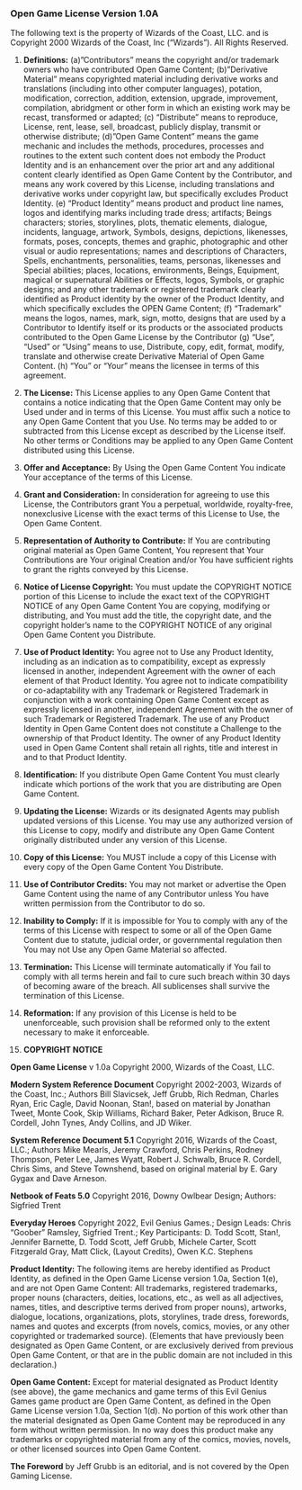### Open Game License Version 1.0A

The following text is the property of Wizards of the Coast, LLC. and is Copyright 2000 Wizards of the Coast, Inc (“Wizards”). All Rights Reserved.

1. **Definitions:** (a)”Contributors” means the copyright and/or trademark owners who have contributed Open Game Content; (b)”Derivative Material” means copyrighted material including derivative works and translations (including into other computer languages), potation, modification, correction, addition, extension, upgrade, improvement, compilation, abridgment or other form in which an existing work may be recast, transformed or adapted; (c) “Distribute” means to reproduce, License, rent, lease, sell, broadcast, publicly display, transmit or otherwise distribute; (d)”Open Game Content” means the game mechanic and includes the methods, procedures, processes and routines to the extent such content does not embody the Product Identity and is an enhancement over the prior art and any additional content clearly identified as Open Game Content by the Contributor, and means any work covered by this License, including translations and derivative works under copyright law, but specifically excludes Product Identity. (e) “Product Identity” means product and product line names, logos and identifying marks including trade dress; artifacts; Beings characters; stories, storylines, plots, thematic elements, dialogue, incidents, language, artwork, Symbols, designs, depictions, likenesses, formats, poses, concepts, themes and graphic, photographic and other visual or audio representations; names and descriptions of Characters, Spells, enchantments, personalities, teams, personas, likenesses and Special abilities; places, locations, environments, Beings, Equipment, magical or supernatural Abilities or Effects, logos, Symbols, or graphic designs; and any other trademark or registered trademark clearly identified as Product identity by the owner of the Product Identity, and which specifically excludes the OPEN Game Content; (f) “Trademark” means the logos, names, mark, sign, motto, designs that are used by a Contributor to Identify itself or its products or the associated products contributed to the Open Game License by the Contributor (g) “Use”, “Used” or “Using” means to use, Distribute, copy, edit, format, modify, translate and otherwise create Derivative Material of Open Game Content. (h) “You” or “Your” means the licensee in terms of this agreement.

2. **The License:** This License applies to any Open Game Content that contains a notice indicating that the Open Game Content may only be Used under and in terms of this License. You must affix such a notice to any Open Game Content that you Use. No terms may be added to or subtracted from this License except as described by the License itself. No other terms or Conditions may be applied to any Open Game Content distributed using this License.

3. **Offer and Acceptance:** By Using the Open Game Content You indicate Your acceptance of the terms of this License.

4. **Grant and Consideration:** In consideration for agreeing to use this License, the Contributors grant You a perpetual, worldwide, royalty-free, nonexclusive License with the exact terms of this License to Use, the Open Game Content.

5. **Representation of Authority to Contribute:** If You are contributing original material as Open Game Content, You represent that Your Contributions are Your original Creation and/or You have sufficient rights to grant the rights conveyed by this License.

6. **Notice of License Copyright:** You must update the COPYRIGHT NOTICE portion of this License to include the exact text of the COPYRIGHT NOTICE of any Open Game Content You are copying, modifying or distributing, and You must add the title, the copyright date, and the copyright holder’s name to the COPYRIGHT NOTICE of any original Open Game Content you Distribute.

7. **Use of Product Identity:** You agree not to Use any Product Identity, including as an indication as to compatibility, except as expressly licensed in another, independent Agreement with the owner of each element of that Product Identity. You agree not to indicate compatibility or co-adaptability with any Trademark or Registered Trademark in conjunction with a work containing Open Game Content except as expressly licensed in another, independent Agreement with the owner of such Trademark or Registered Trademark. The use of any Product Identity in Open Game Content does not constitute a Challenge to the ownership of that Product Identity. The owner of any Product Identity used in Open Game Content shall retain all rights, title and interest in and to that Product Identity.

8. **Identification:** If you distribute Open Game Content You must clearly indicate which portions of the work that you are distributing are Open Game Content.

9. **Updating the License:** Wizards or its designated Agents may publish updated versions of this License. You may use any authorized version of this License to copy, modify and distribute any Open Game Content originally distributed under any version of this License.

10. **Copy of this License:** You MUST include a copy of this License with every copy of the Open Game Content You Distribute.

11. **Use of Contributor Credits:** You may not market or advertise the Open Game Content using the name of any Contributor unless You have written permission from the Contributor to do so.

12. **Inability to Comply:** If it is impossible for You to comply with any of the terms of this License with respect to some or all of the Open Game Content due to statute, judicial order, or governmental regulation then You may not Use any Open Game Material
so affected.

13. **Termination:** This License will terminate automatically if You fail to comply with all terms herein and fail
to cure such breach within 30 days of becoming aware of the breach. All sublicenses shall survive the termination of this License.

14. **Reformation:** If any provision of this License is held to be unenforceable, such provision shall be reformed only to the extent necessary to make it enforceable.

15. **COPYRIGHT NOTICE**

**Open Game License** v 1.0a Copyright 2000, Wizards of the Coast, LLC.

**Modern System Reference Document** Copyright 2002-2003, Wizards of the Coast, Inc.; Authors Bill Slavicsek, Jeff Grubb, Rich Redman, Charles Ryan, Eric Cagle, David Noonan, Stan!, based on material by Jonathan Tweet, Monte Cook, Skip Williams, Richard Baker, Peter Adkison, Bruce R. Cordell, John Tynes, Andy Collins, and JD Wiker.

**System Reference Document 5.1** Copyright 2016, Wizards of the Coast, LLC.; Authors Mike Mearls, Jeremy Crawford, Chris Perkins, Rodney Thompson, Peter Lee, James Wyatt, Robert J. Schwalb, Bruce R. Cordell, Chris Sims, and Steve Townshend, based on original material by E. Gary Gygax and Dave Arneson.

**Netbook of Feats 5.0** Copyright 2016, Downy Owlbear Design; Authors: Sigfried Trent

**Everyday Heroes** Copyright 2022, Evil Genius Games.; Design Leads: Chris “Goober” Ramsley, Sigfried Trent.; Key Participants: D. Todd Scott, Stan!, Jennifer Barnette, D. Todd Scott, Jeff Grubb, Michele Carter, Scott Fitzgerald Gray, Matt Click, (Layout Credits), Owen K.C. Stephens

**Product Identity:** The following items are hereby identified as Product Identity, as defined in the Open Game License version 1.0a, Section 1(e), and are not Open Game Content: All trademarks, registered trademarks, proper nouns (characters, deities, locations, etc., as well as all adjectives, names, titles, and descriptive terms derived from proper nouns), artworks, dialogue, locations, organizations, plots, storylines, trade dress, forewords, names and quotes and excerpts (from novels, comics, movies, or any other copyrighted or trademarked source). (Elements that have previously been designated as Open Game Content, or are exclusively derived from previous Open Game Content, or that are in the public domain are not included in this declaration.)

**Open Game Content:** Except for material designated as Product Identity (see above), the game mechanics and game terms of this Evil Genius Games game product are Open Game Content, as defined in the Open Game License version 1.0a, Section 1(d). No portion of this work other than the material designated as Open Game Content may be reproduced in any form without written permission. In no way does this product make any trademarks or copyrighted material from any of the comics, movies, novels, or other licensed sources into Open Game Content.

**The Foreword** by Jeff Grubb is an editorial, and is not covered by the Open Gaming License.
